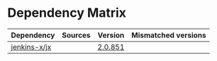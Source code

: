 # Dependency Matrix

Dependency | Sources | Version | Mismatched versions
---------- | ------- | ------- | -------------------
[jenkins-x/jx](https://github.com/jenkins-x/jx) |  | [2.0.851](https://github.com/jenkins-x/jx/releases/tag/v2.0.851) | 
